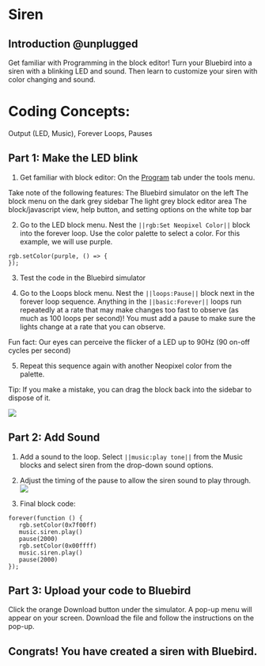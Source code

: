 # Siren


## Introduction @unplugged

Get familiar with Programming in the block editor! Turn your Bluebird into a siren with a blinking LED and sound. Then learn to customize your siren with color changing and sound.

# Coding Concepts:
Output (LED, Music), Forever Loops, Pauses


## Part 1: Make the LED blink

1) Get familiar with block editor:
On the [Program](https://tekniverse.teknikio.com/tools/program) tab under the tools menu.

Take note of the following features:
The Bluebird simulator on the left
The block menu on the dark grey sidebar
The light grey block editor area
The block/javascript view, help button, and setting options on the white top bar


2) Go to the LED block menu. Nest the ``||rgb:Set Neopixel Color||`` block into the forever loop. Use the color palette to select a color. For this example, we will use purple.

```blocks
rgb.setColor(purple, () => {
});
```

3) Test the code in the Bluebird simulator

4) Go to the Loops block menu. Nest the ``||loops:Pause||`` block next in the forever loop sequence. Anything in the ``||basic:Forever||`` loops run repeatedly at a rate that may make changes too fast to observe (as much as 100 loops per second)! You must add a pause to make sure the lights change at a rate that you can observe.

Fun fact: Our eyes can perceive the flicker of a LED up to 90Hz (90 on-off cycles per second)

5) Repeat this sequence again with another Neopixel color from the palette.

Tip: If you make a mistake, you can drag the block back into the sidebar to dispose of it.

![](/static/bb/.png)

## Part 2: Add Sound

1) Add a sound to the loop. Select ``||music:play tone||`` from the Music blocks and select siren from the drop-down sound options.


2) Adjust the timing of the pause to allow the siren sound to play through.
![](/static/bb/1_timing.gif.png)

3) Final block code:

```blocks
forever(function () {
   rgb.setColor(0x7f00ff)
   music.siren.play()
   pause(2000)
   rgb.setColor(0x00ffff)
   music.siren.play()
   pause(2000)
});
```

## Part 3: Upload your code to Bluebird

Click the orange Download button under the simulator. A pop-up menu will appear on your screen. Download the file and follow the instructions on the pop-up.


## Congrats! You have created a siren with Bluebird.
